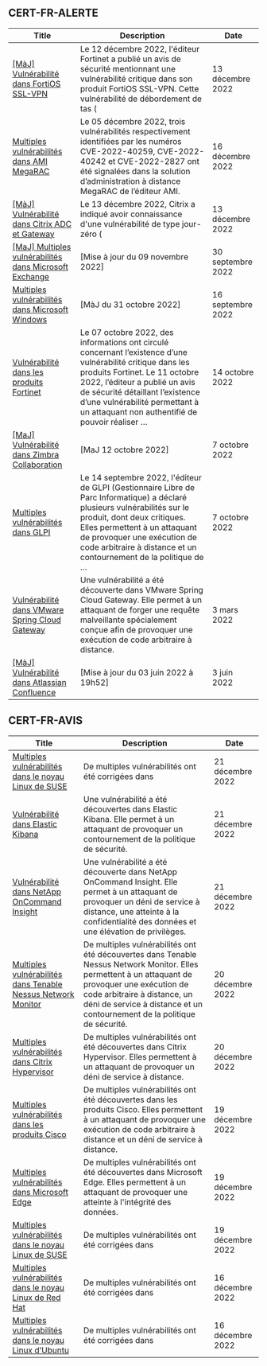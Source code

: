 
## CERT-FR-ALERTE
|Title|Description|Date|
|---|---|---|
| [[MàJ] Vulnérabilité dans FortiOS SSL-VPN](https://www.cert.ssi.gouv.fr/alerte/CERTFR-2022-ALE-012/) | Le 12 décembre 2022, l'éditeur Fortinet a publié un avis de sécurité mentionnant une vulnérabilité critique dans son produit FortiOS SSL-VPN. Cette vulnérabilité de débordement de tas ( | 13 décembre 2022 |
| [Multiples vulnérabilités dans AMI MegaRAC](https://www.cert.ssi.gouv.fr/alerte/CERTFR-2022-ALE-014/) | Le 05 décembre 2022, trois vulnérabilités respectivement identifiées par les numéros CVE-2022-40259, CVE-2022-40242 et CVE-2022-2827 ont été signalées dans la solution d’administration à distance MegaRAC de l’éditeur AMI. | 16 décembre 2022 |
| [[MàJ] Vulnérabilité dans Citrix ADC et Gateway](https://www.cert.ssi.gouv.fr/alerte/CERTFR-2022-ALE-013/) | Le 13 décembre 2022, Citrix a indiqué avoir connaissance d'une vulnérabilité de type jour-zéro ( | 13 décembre 2022 |
| [[MaJ] Multiples vulnérabilités dans Microsoft Exchange](https://www.cert.ssi.gouv.fr/alerte/CERTFR-2022-ALE-008/) | [Mise à jour du 09 novembre 2022] | 30 septembre 2022 |
| [Multiples vulnérabilités dans Microsoft Windows](https://www.cert.ssi.gouv.fr/alerte/CERTFR-2022-ALE-007/) | [MàJ du 31 octobre 2022] | 16 septembre 2022 |
| [Vulnérabilité dans les produits Fortinet](https://www.cert.ssi.gouv.fr/alerte/CERTFR-2022-ALE-011/) | Le 07 octobre 2022, des informations ont circulé concernant l’existence d’une vulnérabilité critique dans les produits Fortinet. Le 11 octobre 2022, l’éditeur a publié un avis de sécurité détaillant l’existence d’une vulnérabilité permettant à un attaquant non authentifié de pouvoir réaliser … | 14 octobre 2022 |
| [[MaJ] Vulnérabilité dans Zimbra Collaboration](https://www.cert.ssi.gouv.fr/alerte/CERTFR-2022-ALE-009/) | [MaJ 12 octobre 2022]  | 7 octobre 2022 |
| [Multiples vulnérabilités dans GLPI](https://www.cert.ssi.gouv.fr/alerte/CERTFR-2022-ALE-010/) | Le 14 septembre 2022, l'éditeur de GLPI (Gestionnaire Libre de Parc Informatique) a déclaré plusieurs vulnérabilités sur le produit, dont deux critiques. Elles permettent à un attaquant de provoquer une exécution de code arbitraire à distance et un contournement de la politique de … | 7 octobre 2022 |
| [Vulnérabilité dans VMware Spring Cloud Gateway](https://www.cert.ssi.gouv.fr/alerte/CERTFR-2022-ALE-002/) | Une vulnérabilité a été découverte dans VMware Spring Cloud Gateway. Elle permet à un attaquant de forger une requête malveillante spécialement conçue afin de provoquer une exécution de code arbitraire à distance. | 3 mars 2022 |
| [[MàJ] Vulnérabilité dans Atlassian Confluence](https://www.cert.ssi.gouv.fr/alerte/CERTFR-2022-ALE-006/) | [Mise à jour du 03 juin 2022 à 19h52] | 3 juin 2022 |
## CERT-FR-AVIS
|Title|Description|Date|
|---|---|---|
| [Multiples vulnérabilités dans le noyau Linux de SUSE](https://www.cert.ssi.gouv.fr/avis/CERTFR-2022-AVI-1122/) | De multiples vulnérabilités ont été corrigées dans  | 21 décembre 2022 |
| [Vulnérabilité dans Elastic Kibana](https://www.cert.ssi.gouv.fr/avis/CERTFR-2022-AVI-1121/) | Une vulnérabilité a été découvertes dans Elastic Kibana. Elle permet à un attaquant de provoquer un contournement de la politique de sécurité. | 21 décembre 2022 |
| [Vulnérabilité dans NetApp OnCommand Insight](https://www.cert.ssi.gouv.fr/avis/CERTFR-2022-AVI-1120/) | Une vulnérabilité a été découverte dans NetApp OnCommand Insight. Elle permet à un attaquant de provoquer un déni de service à distance, une atteinte à la confidentialité des données et une élévation de privilèges. | 21 décembre 2022 |
| [Multiples vulnérabilités dans Tenable Nessus Network Monitor](https://www.cert.ssi.gouv.fr/avis/CERTFR-2022-AVI-1119/) | De multiples vulnérabilités ont été découvertes dans Tenable Nessus Network Monitor. Elles permettent à un attaquant de provoquer une exécution de code arbitraire à distance, un déni de service à distance et un contournement de la politique de sécurité. | 20 décembre 2022 |
| [Multiples vulnérabilités dans Citrix Hypervisor](https://www.cert.ssi.gouv.fr/avis/CERTFR-2022-AVI-1118/) | De multiples vulnérabilités ont été découvertes dans Citrix Hypervisor. Elles permettent à un attaquant de provoquer un déni de service à distance. | 20 décembre 2022 |
| [Multiples vulnérabilités dans les produits Cisco](https://www.cert.ssi.gouv.fr/avis/CERTFR-2022-AVI-1117/) | De multiples vulnérabilités ont été découvertes dans les produits Cisco. Elles permettent à un attaquant de provoquer une exécution de code arbitraire à distance et un déni de service à distance. | 19 décembre 2022 |
| [Multiples vulnérabilités dans Microsoft Edge](https://www.cert.ssi.gouv.fr/avis/CERTFR-2022-AVI-1116/) | De multiples vulnérabilités ont été découvertes dans Microsoft Edge. Elles permettent à un attaquant de provoquer une atteinte à l'intégrité des données. | 19 décembre 2022 |
| [Multiples vulnérabilités dans le noyau Linux de SUSE](https://www.cert.ssi.gouv.fr/avis/CERTFR-2022-AVI-1115/) | De multiples vulnérabilités ont été corrigées dans  | 19 décembre 2022 |
| [Multiples vulnérabilités dans le noyau Linux de Red Hat](https://www.cert.ssi.gouv.fr/avis/CERTFR-2022-AVI-1114/) | De multiples vulnérabilités ont été corrigées dans  | 16 décembre 2022 |
| [Multiples vulnérabilités dans le noyau Linux d’Ubuntu](https://www.cert.ssi.gouv.fr/avis/CERTFR-2022-AVI-1113/) | De multiples vulnérabilités ont été corrigées dans  | 16 décembre 2022 |

